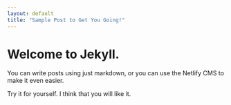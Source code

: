 ```yaml
---
layout: default
title: "Sample Post to Get You Going!"
---
```


# Welcome to Jekyll.

You can write posts using just markdown, or you can use the Netlify CMS to make it even easier.

Try it for yourself. I think that you will like it.
